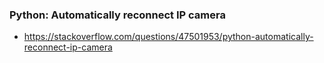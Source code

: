 ### Python: Automatically reconnect IP camera
- https://stackoverflow.com/questions/47501953/python-automatically-reconnect-ip-camera